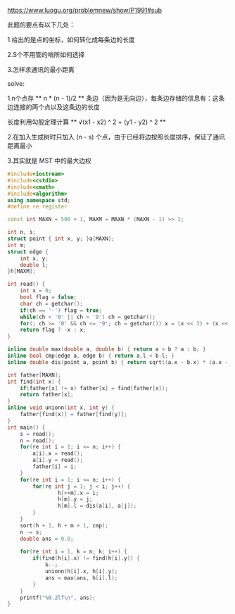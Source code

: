 https://www.luogu.org/problemnew/show/P1991#sub

此题的要点有以下几处：

1.给出的是点的坐标，如何转化成每条边的长度

2.S个不用管的哨所如何选择

3.怎样求通讯的最小距离

solve:

1.n个点存 ** n  * (n - 1)/2 **  条边（因为是无向边），每条边存储的信息有：这条边连接的两个点以及这条边的长度

长度利用勾股定理计算 ** √(x1 - x2) ^ 2 + (y1 - y2) ^ 2 **

2.在加入生成树时只加入 (n - s) 个点，由于已经将边按照长度排序，保证了通讯距离最小

3.其实就是 MST 中的最大边权

```c++
#include<iostream>
#include<cstdio>
#include<cmath>
#include<algorithm>
using namespace std;
#define re register

const int MAXN = 500 + 1, MAXM = MAXN * (MAXN - 1) >> 1;

int n, s;
struct point { int x, y; }a[MAXN];
int m;
struct edge {
	int x, y;
	double l;
}h[MAXM];

int read() {
	int x = 0;
	bool flag = false;
	char ch = getchar();
	if(ch == '-') flag = true;
	while(ch < '0' || ch > '9') ch = getchar();
	for(; ch >= '0' && ch <= '9'; ch = getchar()) x = (x << 3) + (x << 1) + ch - '0';
	return flag ? -x : x;
}

inline double max(double a, double b) { return a > b ? a : b; }
inline bool cmp(edge a, edge b) { return a.l < b.l; }
inline double dis(point a, point b) { return sqrt((a.x - b.x) * (a.x - b.x) + (a.y - b.y) * (a.y - b.y) * 1.0); }

int father[MAXN];
int find(int x) {
	if(father[x] != x) father[x] = find(father[x]);
	return father[x];
}
inline void unionn(int x, int y) {
	father[find(x)] = father[find(y)];
}
int main() {
	s = read();
	n = read();
	for(re int i = 1; i <= n; i++) {
		a[i].x = read();
		a[i].y = read();
		father[i] = i;
	}
	for(re int i = 1; i <= n; i++) {
		for(re int j = 1; j < i; j++) {
				h[++m].x = i;
				h[m].y = j;
				h[m].l = dis(a[i], a[j]);
		}
	}
	sort(h + 1, h + m + 1, cmp);
	n -= s;
	double ans = 0.0;
	
	for(re int i = 1, k = n; k; i++) {
		if(find(h[i].x) != find(h[i].y)) {
			k--;
			unionn(h[i].x, h[i].y);
			ans = max(ans, h[i].l);
		}
	}
	printf("%0.2lf\n", ans);
}
```
